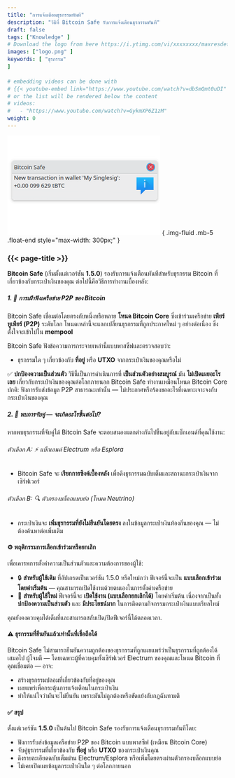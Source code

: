 ```yaml
---
title: "การแจ้งเตือนธุรกรรมทันที"
description: "วิธีที่ Bitcoin Safe รับการแจ้งเตือนธุรกรรมทันที"
draft: false
tags: ["Knowledge" ]
# Download the logo from here https://i.ytimg.com/vi/xxxxxxxx/maxresdefault.jpg
images: ["logo.png" ]
keywords: [ "ธุรกรรม"
]

# embedding videos can be done with 
# {{< youtube-embed link="https://www.youtube.com/watch?v=dbSmQmt0uDI" >}}
# or the list will be rendered below the content
# videos:
#   - "https://www.youtube.com/watch?v=GykmXP6Z1zM"
weight: 0
---
```




![](logo.png)
{ .img-fluid .mb-5 .float-end style="max-width: 300px;" }


### {{< page-title >}}  
 
  


**Bitcoin Safe** (เริ่มตั้งแต่เวอร์ชัน **1.5.0**) รองรับการแจ้งเตือนทันทีสำหรับธุรกรรม Bitcoin ที่เกี่ยวข้องกับกระเป๋าเงินของคุณ ต่อไปนี้คือวิธีการทำงานเบื้องหลัง:




##### 1. 📡 การเฝ้าฟังเครือข่าย P2P ของ Bitcoin

Bitcoin Safe เชื่อมต่อโดยตรงกับหนึ่งหรือหลาย **โหนด Bitcoin Core** ซึ่งเข้าร่วมเครือข่าย **เพียร์ทูเพียร์ (P2P)** ระดับโลก โหนดเหล่านี้จะแลกเปลี่ยนธุรกรรมที่ถูกประกาศใหม่ ๆ อย่างต่อเนื่อง ซึ่งตั้งใจจะเข้าไปใน **mempool**

Bitcoin Safe ฟังข้อความการกระจายเหล่านี้แบบพาสซีฟและตรวจสอบว่า:

* ธุรกรรมใด ๆ เกี่ยวข้องกับ **ที่อยู่** หรือ **UTXO** จากกระเป๋าเงินของคุณหรือไม่

✅ **ปกป้องความเป็นส่วนตัว**
วิธีนี้เป็นการดำเนินการที่ **เป็นส่วนตัวอย่างสมบูรณ์** มัน **ไม่เปิดเผยอะไรเลย** เกี่ยวกับกระเป๋าเงินของคุณต่อโลกภายนอก
Bitcoin Safe ทำงานเหมือนโหนด Bitcoin Core ปกติ: ฟังการรับส่งข้อมูล P2P สาธารณะเท่านั้น — ไม่ประกาศหรือร้องขออะไรที่เฉพาะเจาะจงกับกระเป๋าเงินของคุณ



##### 2. 🧠 พบการจับคู่ — จะเกิดอะไรขึ้นต่อไป?

หากพบธุรกรรมที่จับคู่ได้ Bitcoin Safe จะตอบสนองแตกต่างกันไปขึ้นอยู่กับแบ็กเอนด์ที่คุณใช้งาน:

###### ตัวเลือก A: ⚡ แบ็กเอนด์ Electrum หรือ Esplora

* Bitcoin Safe จะ **เรียกการซิงค์เบื้องหลัง** เพื่อดึงธุรกรรมฉบับเต็มและสถานะกระเป๋าเงินจากเซิร์ฟเวอร์

###### ตัวเลือก B: 🔍 ตัวกรองบล็อกแบบย่อ (โหมด Neutrino)

* กระเป๋าเงินจะ **เพิ่มธุรกรรมที่ยังไม่ยืนยันโดยตรง** ลงในข้อมูลกระเป๋าเงินท้องถิ่นของคุณ — ไม่ต้องค้นหาต่อเพิ่มเติม



#### ⚙️ พฤติกรรมการเลือกเข้าร่วมหรือยกเลิก

เพื่อเคารพการตั้งค่าความเป็นส่วนตัวและความต้องการของผู้ใช้:

* 🔒 **สำหรับผู้ใช้เดิม** ที่อัปเกรดเป็นเวอร์ชัน 1.5.0 หรือใหม่กว่า ฟีเจอร์นี้จะเป็น **แบบเลือกเข้าร่วมโดยค่าเริ่มต้น** — คุณสามารถเปิดใช้งานด้วยตนเองในการตั้งค่าเครือข่าย
* 🚀 **สำหรับผู้ใช้ใหม่** ฟีเจอร์นี้จะ **เปิดใช้งาน (แบบเลือกยกเลิกได้)** โดยค่าเริ่มต้น เนื่องจากเป็นทั้ง **ปกป้องความเป็นส่วนตัว** และ **มีประโยชน์มาก** ในการติดตามกิจกรรมกระเป๋าเงินแบบเรียลไทม์

คุณยังคงควบคุมได้เต็มที่และสามารถสลับเปิด/ปิดฟีเจอร์นี้ได้ตลอดเวลา.
 
 


#### ⚠️  ธุรกรรมที่ยืนยันแล้วเท่านั้นที่เชื่อถือได้

Bitcoin Safe ไม่สามารถยืนยันความถูกต้องของธุรกรรมที่ถูกเผยแพร่ว่าเป็นธุรกรรมที่ถูกต้องได้เสมอไป ผู้โจมตี — โดยเฉพาะผู้ที่ควบคุมทั้งเซิร์ฟเวอร์ Electrum ของคุณและโหนด Bitcoin ที่คุณเชื่อมต่อ — อาจ:

* สร้างธุรกรรมปลอมที่เกี่ยวข้องกับที่อยู่ของคุณ
* เผยแพร่เพื่อกระตุ้นการแจ้งเตือนในกระเป๋าเงิน
* ทำให้แน่ใจว่ามันจะไม่ยืนยัน เพราะมันไม่ถูกต้องหรือขัดแย้งกับกฎฉันทามติ


  


#### ✅ สรุป

ตั้งแต่เวอร์ชัน **1.5.0** เป็นต้นไป Bitcoin Safe รองรับการแจ้งเตือนธุรกรรมทันทีโดย:

* ฟังการรับส่งข้อมูลเครือข่าย P2P ของ Bitcoin แบบพาสซีฟ (เหมือน Bitcoin Core)
* จับคู่ธุรกรรมที่เกี่ยวข้องกับ **ที่อยู่** หรือ **UTXO** ของกระเป๋าเงินคุณ
* ดึงรายละเอียดฉบับเต็มผ่าน Electrum/Esplora หรือเพิ่มโดยตรงผ่านตัวกรองบล็อกแบบย่อ
* ไม่เคยเปิดเผยข้อมูลกระเป๋าเงินใด ๆ ต่อโลกภายนอก